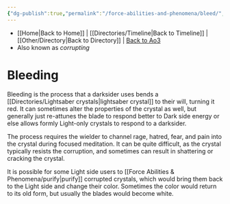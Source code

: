 ```yaml
---
{"dg-publish":true,"permalink":"/force-abilities-and-phenomena/bleed/","tags":["sith","forcepower"]}
---
```


- [[Home\|Back to Home]] | [[Directories/Timeline\|Back to Timeline]] | [[Other/Directory\|Back to Directory]] | [Back to Ao3](https://archiveofourown.org/works/19334440/chapters/45992584)
- Also known as *corrupting*

# Bleeding
Bleeding is the process that a darksider uses bends a [[Directories/Lightsaber crystals\|lightsaber crystal]] to their will, turning it red. It can sometimes alter the properties of the crystal as well, but generally just re-attunes the blade to respond better to Dark side energy or else allows formly Light-only crystals to respond to a darksider.

The process requires the wielder to channel rage, hatred, fear, and pain into the crystal during focused meditation. It can be quite difficult, as the crystal typically resists the corruption, and sometimes can result in shattering or cracking the crystal. 

It is possible for some Light side users to [[Force Abilities & Phenomena/purify\|purify]] corrupted crystals, which would bring them back to the Light side and change their color. Sometimes the color would return to its old form, but usually the blades would become white. 
